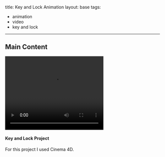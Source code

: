 title: Key and Lock Animation
layout: base
tags:
  - animation
  - video
  - key and lock
---
<h2 class="mainHeading">Main Content</h2>
<article class="program-card">
  <video width="320" height="240" controls>
  <source src="/keyandlockfinalproject.mp4" type="video/mp4">
  <source src="/keyandlockfinalproject.ogg" type="video/ogg">
  Your browser does not support the video tag.
  </video>
  <div class="card-body">
   <h4>Key and Lock Project</h4>
  <p>For this project I used Cinema 4D.</p>
  </div>
  </article>